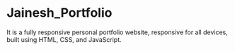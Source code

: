 # Jainesh_Portfolio
It is a fully responsive personal portfolio website, responsive for all devices, built using HTML, CSS, and JavaScript.
